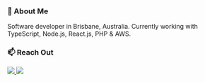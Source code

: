 ### 🚀 About Me
Software developer in Brisbane, Australia. Currently working with TypeScript, Node.js, React.js, PHP & AWS. 

### 📫 Reach Out

<a href="https://www.benrogers.dev" target="_blank"><img src="https://img.shields.io/badge/website-000?style=for-the-badge&logo=About.me&logoColor=white" /> <a href="https://www.linkedin.com/in/ben-rogers-dev/" target="_blank"><img src="https://img.shields.io/badge/LinkedIn-0077B5?style=for-the-badge&logo=linkedin&logoColor=white" /> 
